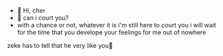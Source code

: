 - 👋 Hi, cher
- 💞️ can i court you?
- with a chance or not, whatever it is i'm still here to court you i will wait for the time that you develope your feelings for me out of nowhere


zeke has to tell that he very like you💞️
